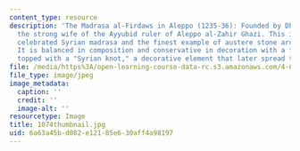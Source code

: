 ```yaml
---
content_type: resource
description: 'The Madrasa al-Firdaws in Aleppo (1235-36): Founded by Dhayfa Khatun,
  the strong wife of the Ayyubid ruler of Aleppo al-Zahir Ghazi. This is the most
  celebrated Syrian madrasa and the finest example of austere stone architecture.
  It is balanced in composition and conservative in decoration with a fine mihrab
  topped with a "Syrian knot," a decorative element that later spread to Anatolia.'
file: /media/https%3A/open-learning-course-data-rc.s3.amazonaws.com/4-614-religious-architecture-and-islamic-cultures-fall-2002/6a63a45bd082e12185e630aff4a98197_1074thumbnail.jpg
file_type: image/jpeg
image_metadata:
  caption: ''
  credit: ''
  image-alt: ''
resourcetype: Image
title: 1074thumbnail.jpg
uid: 6a63a45b-d082-e121-85e6-30aff4a98197
---
```

